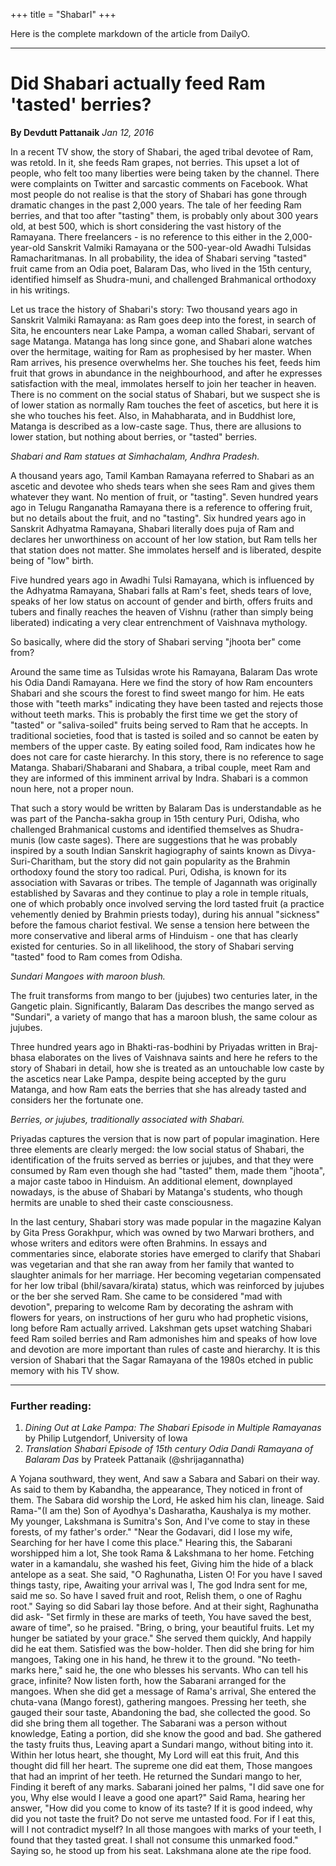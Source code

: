+++
title = "ShabarI"
+++

Here is the complete markdown of the article from DailyO.

---

# Did Shabari actually feed Ram 'tasted' berries?

**By Devdutt Pattanaik**
*Jan 12, 2016*

In a recent TV show, the story of Shabari, the aged tribal devotee of Ram, was retold. In it, she feeds Ram grapes, not berries. This upset a lot of people, who felt too many liberties were being taken by the channel. There were complaints on Twitter and sarcastic comments on Facebook. What most people do not realise is that the story of Shabari has gone through dramatic changes in the past 2,000 years. The tale of her feeding Ram berries, and that too after "tasting" them, is probably only about 300 years old, at best 500, which is short considering the vast history of the Ramayana. There freelancers - is no reference to this either in the 2,000-year-old Sanskrit Valmiki Ramayana or the 500-year-old Awadhi Tulsidas Ramacharitmanas. In all probability, the idea of Shabari serving "tasted" fruit came from an Odia poet, Balaram Das, who lived in the 15th century, identified himself as Shudra-muni, and challenged Brahmanical orthodoxy in his writings.

Let us trace the history of Shabari's story: Two thousand years ago in Sanskrit Valmiki Ramayana: as Ram goes deep into the forest, in search of Sita, he encounters near Lake Pampa, a woman called Shabari, servant of sage Matanga. Matanga has long since gone, and Shabari alone watches over the hermitage, waiting for Ram as prophesised by her master. When Ram arrives, his presence overwhelms her. She touches his feet, feeds him fruit that grows in abundance in the neighbourhood, and after he expresses satisfaction with the meal, immolates herself to join her teacher in heaven. There is no comment on the social status of Shabari, but we suspect she is of lower station as normally Ram touches the feet of ascetics, but here it is she who touches his feet. Also, in Mahabharata, and in Buddhist lore, Matanga is described as a low-caste sage. Thus, there are allusions to lower station, but nothing about berries, or "tasted" berries.



*Shabari and Ram statues at Simhachalam, Andhra Pradesh.*

A thousand years ago, Tamil Kamban Ramayana referred to Shabari as an ascetic and devotee who sheds tears when she sees Ram and gives them whatever they want. No mention of fruit, or "tasting". Seven hundred years ago in Telugu Ranganatha Ramayana there is a reference to offering fruit, but no details about the fruit, and no "tasting". Six hundred years ago in Sanskrit Adhyatma Ramayana, Shabari literally does puja of Ram and declares her unworthiness on account of her low station, but Ram tells her that station does not matter. She immolates herself and is liberated, despite being of "low" birth.

Five hundred years ago in Awadhi Tulsi Ramayana, which is influenced by the Adhyatma Ramayana, Shabari falls at Ram's feet, sheds tears of love, speaks of her low status on account of gender and birth, offers fruits and tubers and finally reaches the heaven of Vishnu (rather than simply being liberated) indicating a very clear entrenchment of Vaishnava mythology.

So basically, where did the story of Shabari serving "jhoota ber" come from?

Around the same time as Tulsidas wrote his Ramayana, Balaram Das wrote his Odia Dandi Ramayana. Here we find the story of how Ram encounters Shabari and she scours the forest to find sweet mango for him. He eats those with "teeth marks" indicating they have been tasted and rejects those without teeth marks. This is probably the first time we get the story of "tasted" or "saliva-soiled" fruits being served to Ram that he accepts. In traditional societies, food that is tasted is soiled and so cannot be eaten by members of the upper caste. By eating soiled food, Ram indicates how he does not care for caste hierarchy. In this story, there is no reference to sage Matanga. Shabari/Shabarani and Shabara, a tribal couple, meet Ram and they are informed of this imminent arrival by Indra. Shabari is a common noun here, not a proper noun.

That such a story would be written by Balaram Das is understandable as he was part of the Pancha-sakha group in 15th century Puri, Odisha, who challenged Brahmanical customs and identified themselves as Shudra-munis (low caste sages). There are suggestions that he was probably inspired by a south Indian Sanskrit hagiography of saints known as Divya-Suri-Charitham, but the story did not gain popularity as the Brahmin orthodoxy found the story too radical. Puri, Odisha, is known for its association with Savaras or tribes. The temple of Jagannath was originally established by Savaras and they continue to play a role in temple rituals, one of which probably once involved serving the lord tasted fruit (a practice vehemently denied by Brahmin priests today), during his annual "sickness" before the famous chariot festival. We sense a tension here between the more conservative and liberal arms of Hinduism - one that has clearly existed for centuries. So in all likelihood, the story of Shabari serving "tasted" food to Ram comes from Odisha.


*Sundari Mangoes with maroon blush.*

The fruit transforms from mango to ber (jujubes) two centuries later, in the Gangetic plain. Significantly, Balaram Das describes the mango served as "Sundari", a variety of mango that has a maroon blush, the same colour as jujubes.

Three hundred years ago in Bhakti-ras-bodhini by Priyadas written in Braj-bhasa elaborates on the lives of Vaishnava saints and here he refers to the story of Shabari in detail, how she is treated as an untouchable low caste by the ascetics near Lake Pampa, despite being accepted by the guru Matanga, and how Ram eats the berries that she has already tasted and considers her the fortunate one.

*Berries, or jujubes, traditionally associated with Shabari.*

Priyadas captures the version that is now part of popular imagination. Here three elements are clearly merged: the low social status of Shabari, the identification of the fruits served as berries or jujubes, and that they were consumed by Ram even though she had "tasted" them, made them "jhoota", a major caste taboo in Hinduism. An additional element, downplayed nowadays, is the abuse of Shabari by Matanga's students, who though hermits are unable to shed their caste consciousness.

In the last century, Shabari story was made popular in the magazine Kalyan by Gita Press Gorakhpur, which was owned by two Marwari brothers, and whose writers and editors were often Brahmins. In essays and commentaries since, elaborate stories have emerged to clarify that Shabari was vegetarian and that she ran away from her family that wanted to slaughter animals for her marriage. Her becoming vegetarian compensated for her low tribal (bhil/savara/kirata) status, which was reinforced by jujubes or the ber she served Ram. She came to be considered "mad with devotion", preparing to welcome Ram by decorating the ashram with flowers for years, on instructions of her guru who had prophetic visions, long before Ram actually arrived. Lakshman gets upset watching Shabari feed Ram soiled berries and Ram admonishes him and speaks of how love and devotion are more important than rules of caste and hierarchy. It is this version of Shabari that the Sagar Ramayana of the 1980s etched in public memory with his TV show.

---

### Further reading:

1.  *Dining Out at Lake Pampa: The Shabari Episode in Multiple Ramayanas* by Philip Lutgendorf, University of Iowa
2.  *Translation Shabari Episode of 15th century Odia Dandi Ramayana of Balaram Das* by Prateek Pattanaik (@shrijagannatha)

A Yojana southward, they went,
And saw a Sabara and Sabari on their way.
As said to them by Kabandha, the appearance,
They noticed in front of them.
The Sabara did worship the Lord,
He asked him his clan, lineage.
Said Rama-"(I am the) Son of Ayodhya's Dasharatha,
Kaushalya is my mother.
My younger, Lakshmana is Sumitra's Son,
And I've come to stay in these forests, of my father's order."
"Near the Godavari, did I lose my wife,
Searching for her have I come this place."
Hearing this, the Sabarani worshipped him a lot,
She took Rama & Lakshmana to her home.
Fetching water in a kamandalu, she washed his feet,
Giving him the hide of a black antelope as a seat.
She said, "O Raghunatha, Listen O!
For you have I saved things tasty, ripe,
Awaiting your arrival was I,
The god Indra sent for me, said me so.
So have I saved fruit and root,
Relish them, o one of Raghu root."
Saying so did Sabari lay those before.
And at their sight, Raghunatha did ask-
"Set firmly in these are marks of teeth,
You have saved the best, aware of time", so he praised.
"Bring, o bring, your beautiful fruits.
Let my hunger be satiated by your grace."
She served them quickly,
And happily did he eat them.
Satisfied was the bow-holder.
Then did she bring for him mangoes,
Taking one in his hand, he threw it to the ground.
"No teeth-marks here," said he, the one who blesses his servants.
Who can tell his grace, infinite?
Now listen forth, how the Sabarani arranged for the mangoes.
When she did get a message of Rama's arrival,
She entered the chuta-vana (Mango forest), gathering mangoes.
Pressing her teeth, she gauged their sour taste,
Abandoning the bad, she collected the good.
So did she bring them all together.
The Sabarani was a person without knowledge,
Eating a portion, did she know the good and bad.
She gathered the tasty fruits thus,
Leaving apart a Sundari mango, without biting into it.
Within her lotus heart, she thought,
My Lord will eat this fruit,
And this thought did fill her heart.
The supreme one did eat them,
Those mangoes that had an imprint of her teeth.
He returned the Sundari mango to her,
Finding it bereft of any marks.
Sabarani joined her palms,
"I did save one for you,
Why else would I leave a good one apart?"
Said Rama, hearing her answer,
"How did you come to know of its taste?
If it is good indeed, why did you not taste the fruit?
Do not serve me untasted food.
For if I eat this, will I not contradict myself?
In all those mangoes with marks of your teeth,
I found that they tasted great.
I shall not consume this unmarked food."
Saying so, he stood up from his seat.
Lakshmana alone ate the ripe food.
